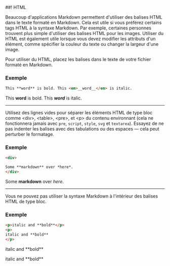 ##! HTML

Beaucoup d'applications Markdown permettent d'utiliser des balises HTML dans le texte formaté en Markdown. Cela est utile si vous préférez certains tags HTML à la syntaxe Markdown. Par exemple, certaines personnes trouvent plus simple d'utiliser des balises HTML pour les images. Utiliser du HTML est également utile lorsque vous devez modifier les attributs d'un élément, comme spécifier la couleur du texte ou changer la largeur d'une image.

Pour utiliser du HTML, placez les balises dans le texte de votre fichier formaté en Markdown.

### Exemple

```md
This **word** is bold. This <em>__word__</em> is italic.
```
This **word** is bold. This <em>__word__</em> is italic.

---

Utilisez des lignes vides pour séparer les éléments HTML de type bloc comme \<div\>, \<table\>, \<pre\>, et \<p\> du contenu environnant (cela ne fonctionnera jamais avec `pre`, `script`, `style`, `svg` et `textarea`). Essayez de ne pas indenter les balises avec des tabulations ou des espaces — cela peut perturber le formatage.

### Exemple

```md
<div>

Some **markdown** over *here*.
</div>
```
<div>

Some **markdown** over *here*.
</div>

---

Vous ne pouvez pas utiliser la syntaxe Markdown à l'intérieur des balises HTML de type bloc.

### Exemple

```md
<p>italic and **bold**</p>
<p>
italic and **bold**
</p>
```
<p>italic and **bold**</p>
<p>
italic and **bold**
</p>
